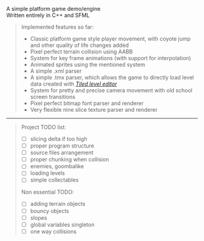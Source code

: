 A simple platform game demo/engine <br>
Written entirely in C++ and SFML <br>

>
>Implemented features so far:
>- Classic platform game style player movement, with coyote jump and other quality of life changes added
>- Pixel perfect terrain collision using AABB
>- System for key frame animations (with support for interpolation)
>- Animated sprites using the mentioned system
>- A simple .xml parser
>- A simple .tmx parser, which allows the game to directly load level data created with *[Tiled level editor](https://www.mapeditor.org)*
>- System for pretty and precise camera movement with old school screen transitions
>- Pixel perfect bitmap font parser and renderer
>- Very flexible nine slice texture parser and renderer
>

---

>
>Project TODO list:
>- [ ] slicing delta if too high
>- [ ] proper program structure
>- [ ] source files arrangement
>- [ ] proper chunking when collision
>- [ ] enemies, goombalike
>- [ ] loading levels
>- [ ] simple collectables
>
>Non essential TODO:
>- [ ] adding terrain objects
>- [ ] bouncy objects
>- [ ] slopes
>- [ ] global variables singleton
>- [ ] one way collisions
>